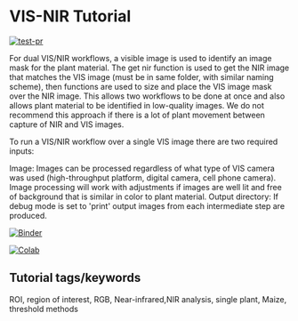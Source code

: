 # VIS-NIR Tutorial 

[![test-pr](https://github.com/danforthcenter/plantcv-tutorial-vis-nir/actions/workflows/ci-tests.yml/badge.svg)](https://github.com/danforthcenter/plantcv-tutorial-vis-nir/actions/workflows/ci-tests.yml)

For dual VIS/NIR workflows, a visible image is used to identify an image mask for the plant material. The get nir function is used to get the NIR image that matches the VIS image (must be in same folder, with similar naming scheme), then functions are used to size and place the VIS image mask over the NIR image. This allows two workflows to be done at once and also allows plant material to be identified in low-quality images. We do not recommend this approach if there is a lot of plant movement between capture of NIR and VIS images.

To run a VIS/NIR workflow over a single VIS image there are two required inputs:

Image: Images can be processed regardless of what type of VIS camera was used (high-throughput platform, digital camera, cell phone camera). Image processing will work with adjustments if images are well lit and free of background that is similar in color to plant material.
Output directory: If debug mode is set to 'print' output images from each intermediate step are produced.

[![Binder](https://mybinder.org/badge_logo.svg)](https://mybinder.org/v2/gh/danforthcenter/plantcv-tutorial-vis-nir/HEAD?labpath=index.ipynb)

[![Colab](https://colab.research.google.com/assets/colab-badge.svg)]([https://colab.research.google.com/github/danforthcenter/plantcv-tutorial-vis-nir/blob/main/index-Colab.ipynb](https://github.com/danforthcenter/plantcv-tutorial-vis-nir/blob/597902451ed4b341840231d868c69c651e02ff2c/index_Colab.ipynb))


## Tutorial tags/keywords

ROI, region of interest, RGB, Near-infrared,NIR analysis, single plant, Maize, threshold methods 


